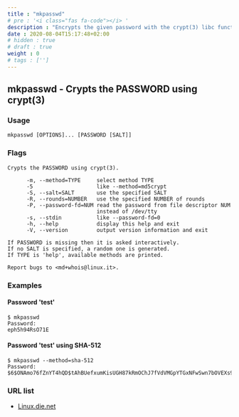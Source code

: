 ```yaml
---
title : "mkpasswd"
# pre : '<i class="fas fa-code"></i> '
description : "Encrypts the given password with the crypt(3) libc function, using the given salt.."
date : 2020-08-04T15:17:48+02:00
# hidden : true
# draft : true
weight : 0
# tags : ['']
---
```


## mkpasswd - Crypts the PASSWORD using crypt(3)

### Usage

```plain
mkpasswd [OPTIONS]... [PASSWORD [SALT]]
```

### Flags

```plain
Crypts the PASSWORD using crypt(3).

      -m, --method=TYPE     select method TYPE
      -5                    like --method=md5crypt
      -S, --salt=SALT       use the specified SALT
      -R, --rounds=NUMBER   use the specified NUMBER of rounds
      -P, --password-fd=NUM read the password from file descriptor NUM
                            instead of /dev/tty
      -s, --stdin           like --password-fd=0
      -h, --help            display this help and exit
      -V, --version         output version information and exit

If PASSWORD is missing then it is asked interactively.
If no SALT is specified, a random one is generated.
If TYPE is 'help', available methods are printed.

Report bugs to <md+whois@linux.it>.

```

### Examples

#### Password 'test'

```plain
$ mkpasswd
Password:
eph5h94RsO71E
```

#### Password 'test' using SHA-512

```plain
$ mkpasswd --method=sha-512
Password:
$6$ONAmo76fZnYT4hQD$tAhBUefxumKisUGH87kRmOChJ7fVdVMGpYTGxNFwSwn7bOVEXs9qIHY8TVqtAudc4xm3zOh5sIGloiQK/zWcZ1
```

### URL list

* [Linux.die.net](https://linux.die.net/man/1/mkpasswd)
